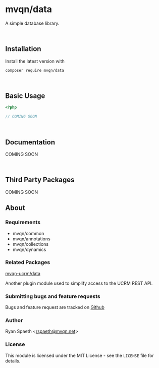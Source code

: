 # mvqn/data
A simple database library.

&nbsp;
## Installation
Install the latest version with
```bash
composer require mvqn/data
```

&nbsp;
## Basic Usage
```php
<?php

// COMING SOON
```

&nbsp;
## Documentation

COMING SOON


&nbsp;
## Third Party Packages
COMING SOON

## About

### Requirements
- mvqn/common
- mvqn/annotations
- mvqn/collections
- mvqn/dynamics

### Related Packages
[mvqn-ucrm/data](https://github.com/mvqn-ucrm/data)

Another plugin module used to simplify access to the UCRM REST API.

### Submitting bugs and feature requests
Bugs and feature request are tracked on [Github](https://github.com/mvqn/data/issues)

### Author
Ryan Spaeth <[rspaeth@mvqn.net](mailto:rspaeth@mvqn.net)>

### License
This module is licensed under the MIT License - see the `LICENSE` file for details.
